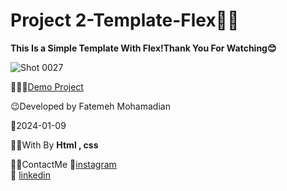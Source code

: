 # Project 2-Template-Flex👩‍💻

**This Is a Simple Template With Flex!Thank You For Watching😊**

![Shot 0027](https://github.com/fatemeMohamadian/project-trick-flex/assets/155579918/b5bfb6a8-037b-4b00-87aa-9a3031519cdc)

 👩‍💻😎[Demo Project](https://fatememohamadian.github.io/Project2-Template1-Flex/)

 😉Developed by Fatemeh Mohamadian

 📅2024-01-09

 👩‍💻With By **Html , css** 

 📲📞ContactMe 
 🔗[instagram](https://www.instagram.com/fateme_mohamadiian.fed)       
 🔗 [linkedin](https://www.linkedin.com/in/fateme-mohamadian-dev0824)
